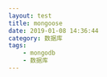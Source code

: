 ```yaml
---
layout: test
title: mongoose
date: 2019-01-08 14:36:44
category: 数据库
tags:
    - mongodb
    - 数据库
---
```

